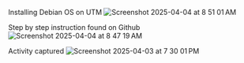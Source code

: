 Installing Debian OS on UTM
![Screenshot 2025-04-04 at 8 51 01 AM](https://github.com/user-attachments/assets/250ced3e-7be5-437f-9dc7-e6f2c7a5500b)

Step by step instruction found on Github
![Screenshot 2025-04-04 at 8 47 19 AM](https://github.com/user-attachments/assets/6afe0d93-a81c-42fd-88f0-340a55c3519d)

Activity captured
![Screenshot 2025-04-03 at 7 30 01 PM](https://github.com/user-attachments/assets/24dc5113-2d89-4809-be71-a35e36204700)


